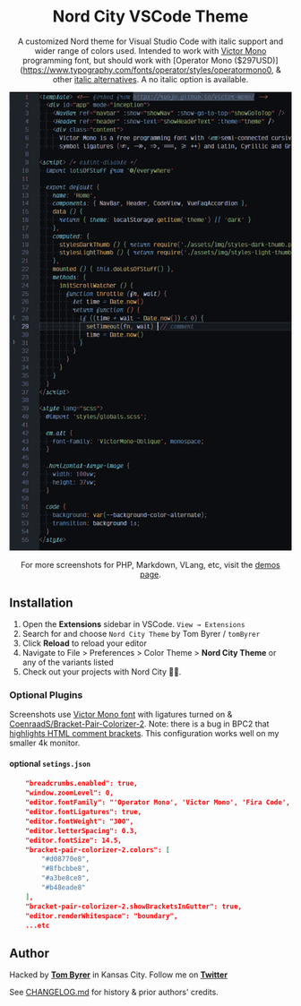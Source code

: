 <div align="center">

# Nord City VSCode Theme

A customized Nord theme for Visual Studio Code with italic support and wider range of colors used.  Intended to work with [Victor Mono](https://rubjo.github.io/victor-mono/) programming font, but should work with [Operator Mono ($297USD)](https://www.typography.com/fonts/operator/styles/operatormono0, & other [italic alternatives](https://dev.to/jandedobbeleer/a-viable-alternative-to-operator-mono-in-visual-studio-code-ge8).  A no italic option is available.

![HTML demo screenshot](demos/htm.png "HTML demo screenshot")

For more screenshots for PHP, Markdown, VLang, etc, visit the [demos page](https://github.com/tomByrer/nord-city-theme/demos/demo.md).

</div>

## Installation

1. Open the **Extensions** sidebar in VSCode. `View → Extensions`
2. Search for and choose `Nord City Theme` by Tom Byrer / `tomByrer`
4. Click **Reload** to reload your editor
5. Navigate to File > Preferences > Color Theme > **Nord City Theme** or any of the variants listed
6. Check out your projects with Nord City 🎉🎉.

### Optional Plugins

Screenshots use [Victor Mono font](https://rubjo.github.io/victor-mono/#get_it) with ligatures turned on & [CoenraadS/Bracket-Pair-Colorizer-2](https://marketplace.visualstudio.com/items?itemName=CoenraadS.bracket-pair-colorizer-2).   Note: there is a bug in BPC2 that [highlights HTML comment brackets](https://github.com/CoenraadS/Bracket-Pair-Colorizer-2/issues/114).  This configuration works well on my smaller 4k monitor.

#### optional `setings.json`


```json
    "breadcrumbs.enabled": true,
    "window.zoomLevel": 0,
    "editor.fontFamily": "'Operator Mono', 'Victor Mono', 'Fira Code', Consolas, 'Courier New', monospace",
    "editor.fontLigatures": true,
    "editor.fontWeight": "300",
    "editor.letterSpacing": 0.3,
    "editor.fontSize": 14.5,
    "bracket-pair-colorizer-2.colors": [
        "#d08770e8",
        "#8fbcbbe8",
        "#a3be8ce8",
        "#b48eade8"
    ],
    "bracket-pair-colorizer-2.showBracketsInGutter": true,
    "editor.renderWhitespace": "boundary",
    ...etc
```

## Author

Hacked by **[Tom Byrer](https://github.com/tomByrer)** in Kansas City.
Follow me on **[Twitter](https://twitter.com/tomByrer)**

See [CHANGELOG.md](CHANGELOG.md) for history & prior authors' credits.
